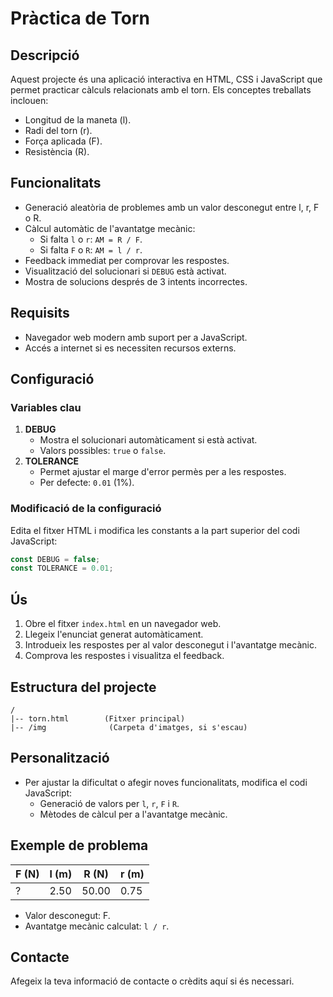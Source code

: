 # Pràctica de Torn

## Descripció
Aquest projecte és una aplicació interactiva en HTML, CSS i JavaScript que permet practicar càlculs relacionats amb el torn. Els conceptes treballats inclouen:
- Longitud de la maneta (l).
- Radi del torn (r).
- Força aplicada (F).
- Resistència (R).

## Funcionalitats
- Generació aleatòria de problemes amb un valor desconegut entre l, r, F o R.
- Càlcul automàtic de l'avantatge mecànic:
  - Si falta `l` o `r`: `AM = R / F`.
  - Si falta `F` o `R`: `AM = l / r`.
- Feedback immediat per comprovar les respostes.
- Visualització del solucionari si `DEBUG` està activat.
- Mostra de solucions després de 3 intents incorrectes.

## Requisits
- Navegador web modern amb suport per a JavaScript.
- Accés a internet si es necessiten recursos externs.

## Configuració
### Variables clau
1. **DEBUG**
   - Mostra el solucionari automàticament si està activat.
   - Valors possibles: `true` o `false`.
2. **TOLERANCE**
   - Permet ajustar el marge d'error permès per a les respostes.
   - Per defecte: `0.01` (1%).

### Modificació de la configuració
Edita el fitxer HTML i modifica les constants a la part superior del codi JavaScript:
```javascript
const DEBUG = false;
const TOLERANCE = 0.01;
```

## Ús
1. Obre el fitxer `index.html` en un navegador web.
2. Llegeix l'enunciat generat automàticament.
3. Introdueix les respostes per al valor desconegut i l'avantatge mecànic.
4. Comprova les respostes i visualitza el feedback.

## Estructura del projecte
```
/
|-- torn.html        (Fitxer principal)
|-- /img              (Carpeta d'imatges, si s'escau)
```

## Personalització
- Per ajustar la dificultat o afegir noves funcionalitats, modifica el codi JavaScript:
  - Generació de valors per `l`, `r`, `F` i `R`.
  - Mètodes de càlcul per a l'avantatge mecànic.

## Exemple de problema
| F (N) | l (m) | R (N) | r (m) |
|-------|-------|-------|-------|
| ?     | 2.50  | 50.00 | 0.75  |

- Valor desconegut: F.
- Avantatge mecànic calculat: `l / r`.

## Contacte
Afegeix la teva informació de contacte o crèdits aquí si és necessari.

